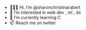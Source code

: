 - 🙋🏻‍♀️ Hi, I’m @sharonchristinarabert
- 🥂 I’m interested in web dev , ml , ds
- 🌱 I’m currently learning C 
- 📫 Reach me on twitter 

<!---
sharonchristinarabert/sharonchristinarabert is a ✨ special ✨ repository because its `README.md` (this file) appears on your GitHub profile.
You can click the Preview link to take a look at your changes.
--->
